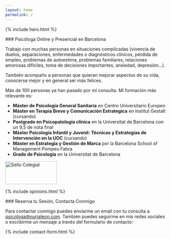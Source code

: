 ```yaml
---
layout: home
permalink: /
---
```


{% include hero.html %}

<div class="section" markdown="1">
### Psicóloga Online y Presencial en Barcelona

Trabajo con muchas personas en situaciones complicadas (vivencia de duelos, separaciones, enfermedades o diagnósticos clínicos, pérdida de empleo, problemas de autoestima, problemas familiares, relaciones amorosas difíciles, toma de decisiones importantes, ansiedad, depresión…).

También acompaño a personas que quieran mejorar aspectos de su vida, conocerse mejor y en general ser más felices.

Más de 100 personas ya han pasado por mi consulta. Mi formación más relevante es:

- **Máster de Psicología General Sanitaria** en Centro Universitario Europeo
- **Máster en Terapia Breve y Comunicación Estrategica** en Institut Gestalt (cursando)
- **Postgrado en Psicopatología clínica** en la Universitat de Barcelona con un 9,5 de nota final
- **Máster Psicología Infantil y Juvenil: Técnicas y Estrategias de Intervención en la UOC** (cursando)
- **Máster en Estrategia y Gestión de Marca** por la Barcelona School of Management Pompeu Fabra
- **Grado de Psicología** en la Universitat de Barcelona

<img class="sello-colegial" src="{{site.baseurl}}/images/sello_colegial.webp" alt="Sello Colegial" width="162" height="72" data-action="zoom" />
</div>

<div class="columns-2">

{% include opinions.html %}

<div class="contact" markdown="1">
### Reserva tu Sesión, Contacta Conmigo

Para contactar conmigo puedes enviarme un email con tu consulta a [psicologa@nurialeon.com](javascript:openEmail()).
También puedes seguirme en mis redes sociales o escribirme un mensaje a través del formulario de contacto:

{% include contact-form.html %}
</div>
</div>
